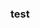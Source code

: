 ### test

<!--
**Eliekhour/Eliekhour** is a ✨ _special_ ✨ repository because its `README.md` (this file) appears on your GitHub profile.

Here are some ideas to get you started:


